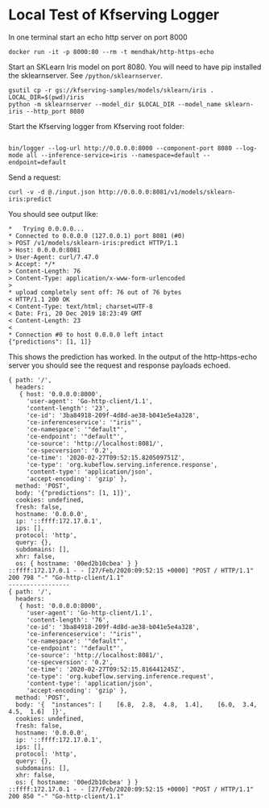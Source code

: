 # Local Test of Kfserving Logger

In one terminal start an echo http server on port 8000

```
docker run -it -p 8000:80 --rm -t mendhak/http-https-echo
```

Start an SKLearn Iris model on port 8080. You will need to have pip installed the sklearnserver. See `/python/sklearnserver`.

```
gsutil cp -r gs://kfserving-samples/models/sklearn/iris .
LOCAL_DIR=$(pwd)/iris
python -m sklearnserver --model_dir $LOCAL_DIR --model_name sklearn-iris --http_port 8080
```

Start the Kfserving logger from Kfserving root folder:

```

bin/logger --log-url http://0.0.0.0:8000 --component-port 8080 --log-mode all --inference-service=iris --namespace=default --endpoint=default
```

Send a request:

```
curl -v -d @./input.json http://0.0.0.0:8081/v1/models/sklearn-iris:predict
```

You should see output like:

```
*   Trying 0.0.0.0...
* Connected to 0.0.0.0 (127.0.0.1) port 8081 (#0)
> POST /v1/models/sklearn-iris:predict HTTP/1.1
> Host: 0.0.0.0:8081
> User-Agent: curl/7.47.0
> Accept: */*
> Content-Length: 76
> Content-Type: application/x-www-form-urlencoded
>
* upload completely sent off: 76 out of 76 bytes
< HTTP/1.1 200 OK
< Content-Type: text/html; charset=UTF-8
< Date: Fri, 20 Dec 2019 18:23:49 GMT
< Content-Length: 23
<
* Connection #0 to host 0.0.0.0 left intact
{"predictions": [1, 1]}
```

This shows the prediction has worked. In the output of the http-https-echo server you should see the request and response payloads echoed.


```
{ path: '/',
  headers: 
   { host: '0.0.0.0:8000',
     'user-agent': 'Go-http-client/1.1',
     'content-length': '23',
     'ce-id': '3ba84918-209f-4d8d-ae38-b041e5e4a328',
     'ce-inferenceservice': '"iris"',
     'ce-namespace': '"default"',
     'ce-endpoint': '"default"',
     'ce-source': 'http://localhost:8081/',
     'ce-specversion': '0.2',
     'ce-time': '2020-02-27T09:52:15.820509751Z',
     'ce-type': 'org.kubeflow.serving.inference.response',
     'content-type': 'application/json',
     'accept-encoding': 'gzip' },
  method: 'POST',
  body: '{"predictions": [1, 1]}',
  cookies: undefined,
  fresh: false,
  hostname: '0.0.0.0',
  ip: '::ffff:172.17.0.1',
  ips: [],
  protocol: 'http',
  query: {},
  subdomains: [],
  xhr: false,
  os: { hostname: '00ed2b10cbea' } }
::ffff:172.17.0.1 - - [27/Feb/2020:09:52:15 +0000] "POST / HTTP/1.1" 200 798 "-" "Go-http-client/1.1"
-----------------
{ path: '/',
  headers: 
   { host: '0.0.0.0:8000',
     'user-agent': 'Go-http-client/1.1',
     'content-length': '76',
     'ce-id': '3ba84918-209f-4d8d-ae38-b041e5e4a328',
     'ce-inferenceservice': '"iris"',
     'ce-namespace': '"default"',
     'ce-endpoint': '"default"',
     'ce-source': 'http://localhost:8081/',
     'ce-specversion': '0.2',
     'ce-time': '2020-02-27T09:52:15.816441245Z',
     'ce-type': 'org.kubeflow.serving.inference.request',
     'content-type': 'application/json',
     'accept-encoding': 'gzip' },
  method: 'POST',
  body: '{  "instances": [    [6.8,  2.8,  4.8,  1.4],    [6.0,  3.4,  4.5,  1.6]  ]}',
  cookies: undefined,
  fresh: false,
  hostname: '0.0.0.0',
  ip: '::ffff:172.17.0.1',
  ips: [],
  protocol: 'http',
  query: {},
  subdomains: [],
  xhr: false,
  os: { hostname: '00ed2b10cbea' } }
::ffff:172.17.0.1 - - [27/Feb/2020:09:52:15 +0000] "POST / HTTP/1.1" 200 850 "-" "Go-http-client/1.1"
```
